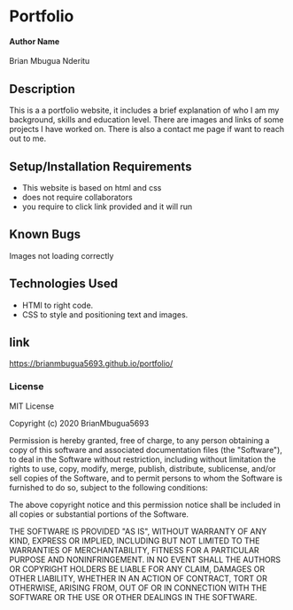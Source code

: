 # Portfolio

#### Author Name
Brian Mbugua Nderitu

## Description
This is a a portfolio website,
it includes a brief explanation of who I am my background, skills and education level.
There are images and links of some projects I have 
worked on.
There is also a contact me page if want to reach out to me.
## Setup/Installation Requirements
* This website is based on html and css 
* does not require collaborators
* you require to click link provided and it will run

## Known Bugs
Images not loading correctly
## Technologies Used
* HTMl to  right code.
* CSS to style and positioning text and images.
## link
https://brianmbugua5693.github.io/portfolio/

### License
MIT License

Copyright (c) 2020 BrianMbugua5693

Permission is hereby granted, free of charge, to any person obtaining a copy of this software and associated documentation files (the "Software"), to deal in the Software without restriction, including without limitation the rights to use, copy, modify, merge, publish, distribute, sublicense, and/or sell copies of the Software, and to permit persons to whom the Software is furnished to do so, subject to the following conditions:

The above copyright notice and this permission notice shall be included in all copies or substantial portions of the Software.

THE SOFTWARE IS PROVIDED "AS IS", WITHOUT WARRANTY OF ANY KIND, EXPRESS OR IMPLIED, INCLUDING BUT NOT LIMITED TO THE WARRANTIES OF MERCHANTABILITY, FITNESS FOR A PARTICULAR PURPOSE AND NONINFRINGEMENT. IN NO EVENT SHALL THE AUTHORS OR COPYRIGHT HOLDERS BE LIABLE FOR ANY CLAIM, DAMAGES OR OTHER LIABILITY, WHETHER IN AN ACTION OF CONTRACT, TORT OR OTHERWISE, ARISING FROM, OUT OF OR IN CONNECTION WITH THE SOFTWARE OR THE USE OR OTHER DEALINGS IN THE SOFTWARE.